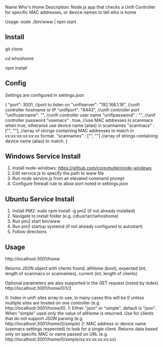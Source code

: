 Name Who's Home
Description: Node.js app that checks a Unifi Controller for specific MAC addresses, or device names to tell who is home

Usage: node ./bin/www | npm start

## Install

git clone 

cd whoshome

npm install

## Config

Settings are configured in settings.json

{
  "port": 3001, //port to listen on
  "unifiserver": "192.168.1.18", //unifi controller hostname or IP
  "unifiport": "8443", //unifi controller port
  "unifiusername": "", //unifi controller user name
  "unifipassword" : "", //unif controller password
  "usemacs" : true, //use MAC addresses in scanmacs when true, otherwise use device name (alias) in scannames
  "scanmacs" : ["", ""], //array of strings containing MAC addresses to match in xx:xx:xx:xx:xx:xx format. 
  "scannames" : ["", ""] //array of strings containing device name (alias) to match.
}

## Windows Service Install

1) Install node-windows: https://github.com/coreybutler/node-windows
2) Edit service.js to specify the path to www file
3) Run node service.js from an elevated command prompt
4) Configure firewall rule to allow port noted in settings.json

## Ubuntu Service Install

1) Install PM2: sudo npm install -g pm2 (if not already installed)
2) Navigate to install folder (e.g. cd\usr\src\whoshome) 
3) Run pm2 start bin/www
4) Run pm2 startup systemd (if not already configured to autostart)
5) Follow directions

## Usage

http://localhost:3001/home

Returns JSON object with clients found, allHome (bool), expected (int, length of scanmacs or scannames), current (int, length of clients)

Optional parameters are also supported in the GET request (noted by index) http://localhost:3001/home/0/1/2

0: Index in unifi sites array to use, in many cases this will be 0 unless multiple sites are hosted on one controller (e.g. http://localhost:3001/home/0).
1: Either "json" or "simple", default is "json". When "simple" used only the value of allHome is returned. Use for clients that do not support JSON parsing (e.g. http://localhost:3001/home/0/simple)
2: MAC address or device name (usemacs settings respected) to look for a single client. Returns data based only on specific MAC or name passed on URL (e.g. http://localhost:3001/home/0/simple/xx:xx:xx:xx:xx:xx)


